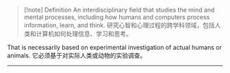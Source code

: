 >[!note] Definition
>An interdisciplinary field that studies the mind and mental processes, including how humans and computers process information, learn, and think.
>研究心智和心理过程的跨学科领域，包括人类和计算机如何处理信息、学习和思考。

That is necessarily based on experimental investigation of actual humans or animals.
它必须基于对实际人类或动物的实验调查。

---